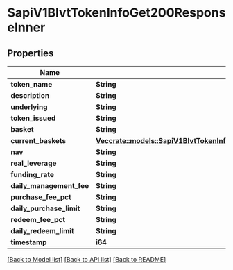 # SapiV1BlvtTokenInfoGet200ResponseInner

## Properties

Name | Type | Description | Notes
------------ | ------------- | ------------- | -------------
**token_name** | **String** |  | 
**description** | **String** |  | 
**underlying** | **String** |  | 
**token_issued** | **String** |  | 
**basket** | **String** |  | 
**current_baskets** | [**Vec<crate::models::SapiV1BlvtTokenInfoGet200ResponseInnerCurrentBasketsInner>**](_sapi_v1_blvt_tokenInfo_get_200_response_inner_currentBaskets_inner.md) |  | 
**nav** | **String** |  | 
**real_leverage** | **String** |  | 
**funding_rate** | **String** |  | 
**daily_management_fee** | **String** |  | 
**purchase_fee_pct** | **String** |  | 
**daily_purchase_limit** | **String** |  | 
**redeem_fee_pct** | **String** |  | 
**daily_redeem_limit** | **String** |  | 
**timestamp** | **i64** |  | 

[[Back to Model list]](../README.md#documentation-for-models) [[Back to API list]](../README.md#documentation-for-api-endpoints) [[Back to README]](../README.md)


